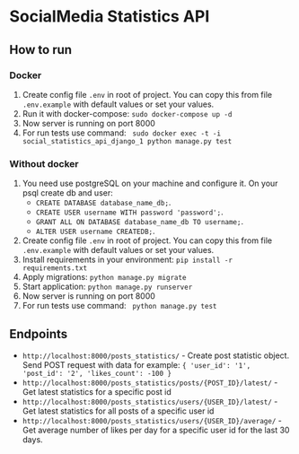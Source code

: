 # SocialMedia Statistics API

## How to run
### Docker
1. Create config file `.env` in root of project. You can copy this from file `.env.example` with default values or set your values.
2. Run it with docker-compose: `sudo docker-compose up -d`
4. Now server is running on port 8000
5. For run tests use command: ` sudo docker exec -t -i social_statistics_api_django_1 python manage.py test`

### Without docker
1. You need use postgreSQL on your machine and configure it. On your psql create db and user:    
    - `CREATE DATABASE database_name_db;`.
    - `CREATE USER username WITH password 'password';`.
    - `GRANT ALL ON DATABASE database_name_db TO username;`.
    - `ALTER USER username CREATEDB;`.
2. Create config file `.env` in root of project. You can copy this from file `.env.example` with default values or set your values.
4. Install requirements in your environment: `pip install -r requirements.txt`
5. Apply migrations: `python manage.py migrate`
6. Start application: `python manage.py runserver`
7. Now server is running on port 8000
5. For run tests use command: ` python manage.py test`

## Endpoints
- `http://localhost:8000/posts_statistics/` - Create post statistic object. 
Send POST request with data for example: 
        `{
                'user_id': '1',
                'post_id': '2',
                'likes_count': -100
        }`
- `http://localhost:8000/posts_statistics/posts/{POST_ID}/latest/` - Get latest statistics for a specific post id
- `http://localhost:8000/posts_statistics/users/{USER_ID}/latest/` - Get latest statistics for all posts of a specific user id
- `http://localhost:8000/posts_statistics/users/{USER_ID}/average/` - Get average number of likes per day for a specific user id for the last 30 days.
